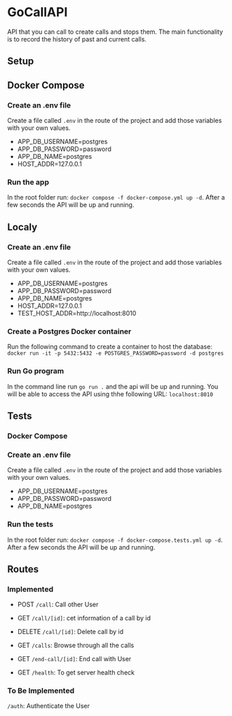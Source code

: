 # GoCallAPI
API that you can call to create calls and stops them.
The main functionality is to record the history of past and current calls. 

## Setup
## Docker Compose
### Create an .env file
Create a file called `.env` in the route of the project and add those variables with your own values.
- APP_DB_USERNAME=postgres
- APP_DB_PASSWORD=password
- APP_DB_NAME=postgres
- HOST_ADDR=127.0.0.1

### Run the app
In the root folder run: `docker compose -f docker-compose.yml up -d`. After a few seconds the API will be up and running.

## Localy
### Create an .env file
Create a file called `.env` in the route of the project and add those variables with your own values.
- APP_DB_USERNAME=postgres
- APP_DB_PASSWORD=password
- APP_DB_NAME=postgres
- HOST_ADDR=127.0.0.1
- TEST_HOST_ADDR=http://localhost:8010

### Create a Postgres Docker container
Run the following command to create a container to host the database: `docker run -it -p 5432:5432 -e POSTGRES_PASSWORD=password -d postgres`

### Run Go program
In the command line run `go run .` and the api will be up and running. You will be able to access the API using thhe following URL: `localhost:8010`

## Tests
### Docker Compose
### Create an .env file
Create a file called `.env` in the route of the project and add those variables with your own values.
- APP_DB_USERNAME=postgres
- APP_DB_PASSWORD=password
- APP_DB_NAME=postgres

### Run the tests
In the root folder run: `docker compose -f docker-compose.tests.yml up -d`. After a few seconds the API will be up and running.

## Routes
### Implemented
- POST `/call`: Call other User
- GET `/call/[id]`: cet information of a call by id
- DELETE `/call/[id]`: Delete call by id

- GET `/calls`: Browse through all the calls

- GET `/end-call/[id]`: End call with User

- GET `/health`: To get server health check

### To Be Implemented
`/auth`: Authenticate the User
